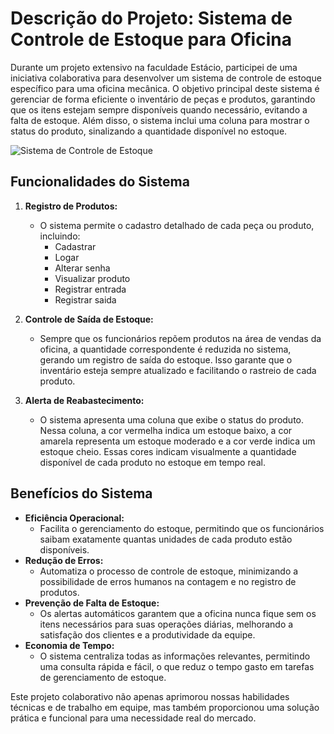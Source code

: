 # Descrição do Projeto: Sistema de Controle de Estoque para Oficina

Durante um projeto extensivo na faculdade Estácio, participei de uma iniciativa colaborativa para desenvolver um sistema de controle de estoque específico para uma oficina mecânica. O objetivo principal deste sistema é gerenciar de forma eficiente o inventário de peças e produtos, garantindo que os itens estejam sempre disponíveis quando necessário, evitando a falta de estoque. Além disso, o sistema inclui uma coluna para mostrar o status do produto, sinalizando a quantidade disponível no estoque.

![Sistema de Controle de Estoque](https://github.com/renangfs/Oficina2DB/assets/61218420/5ac2fa59-d1da-4692-b787-55d6859e63f3)
## Funcionalidades do Sistema

1. **Registro de Produtos:**
    - O sistema permite o cadastro detalhado de cada peça ou produto, incluindo:
        - Cadastrar
        - Logar 
        - Alterar senha
        - Visualizar produto
        - Registrar entrada
        - Registrar saida

2. **Controle de Saída de Estoque:**
    - Sempre que os funcionários repõem produtos na área de vendas da oficina, a quantidade correspondente é reduzida no sistema, gerando um registro de saída do estoque. Isso garante que o inventário esteja sempre atualizado e facilitando o rastreio de cada produto.

3. **Alerta de Reabastecimento:**
    - O sistema apresenta uma coluna que exibe o status do produto. Nessa coluna, a cor vermelha indica um estoque baixo, a cor amarela representa um estoque moderado e a cor verde indica um estoque cheio. Essas cores indicam visualmente a quantidade disponível de cada produto no estoque em tempo real.

## Benefícios do Sistema

- **Eficiência Operacional:**
    - Facilita o gerenciamento do estoque, permitindo que os funcionários saibam exatamente quantas unidades de cada produto estão disponíveis.
- **Redução de Erros:**
    - Automatiza o processo de controle de estoque, minimizando a possibilidade de erros humanos na contagem e no registro de produtos.
- **Prevenção de Falta de Estoque:**
    - Os alertas automáticos garantem que a oficina nunca fique sem os itens necessários para suas operações diárias, melhorando a satisfação dos clientes e a produtividade da equipe.
- **Economia de Tempo:**
    - O sistema centraliza todas as informações relevantes, permitindo uma consulta rápida e fácil, o que reduz o tempo gasto em tarefas de gerenciamento de estoque.

Este projeto colaborativo não apenas aprimorou nossas habilidades técnicas e de trabalho em equipe, mas também proporcionou uma solução prática e funcional para uma necessidade real do mercado.
